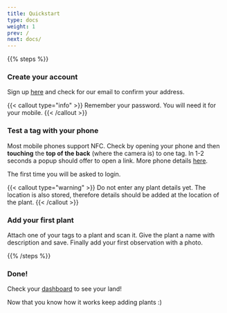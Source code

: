 ```yaml
---
title: Quickstart
type: docs
weight: 1
prev: /
next: docs/
---
```


{{% steps %}}

### Create your account

Sign up [here](https://app.plantproxy.com/register) and check for our email to confirm your address.

{{< callout type="info" >}}
Remember your password. You will need it for your mobile.
{{< /callout >}}

### Test a tag with your phone

Most mobile phones support NFC. Check by opening your phone and then **touching** the **top of the back** (where the camera is) to one tag. In 1-2 seconds a popup should offer to open a link. More phone details [here](/docs/nfc-capable-mobiles).

The first time you will be asked to login.

{{< callout type="warning" >}}
Do not enter any plant details yet. The location is also stored, therefore details should be added at the location of the plant.
{{< /callout >}}
### Add your first plant

Attach one of your tags to a plant and scan it. Give the plant a name with description and save. Finally add your first observation with a photo.

{{% /steps %}}

### Done!

Check your [dashboard](https://app.plantproxy.com/dashboard) to see your land!

Now that you know how it works keep adding plants :)
